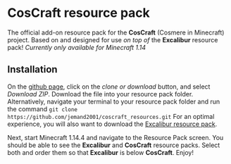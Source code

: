 ﻿# CosCraft resource pack

The official add-on resource pack for the **CosCraft** (Cosmere in Minecraft) project. Based on and designed for use *on top of* the **Excalibur** resource pack!
*Currently only available for Minecraft 1.14*

## Installation

On the [github page](https://github.com/jemand2001/coscraft_resources), click on the *clone or download* button, and select *Download ZIP*. Download the file into your resource pack folder.
Alternatively, navigate your terminal to your resource pack folder and run the command `git clone https://github.com/jemand2001/coscraft_resources.git`
For an optimal experience, you will also want to download the [Excalibur resource pack](https://www.curseforge.com/minecraft/texture-packs/excalibur).

Next, start Minecraft 1.14.4 and navigate to the Resource Pack screen. You should be able to see the **Excalibur** and **CosCraft** resource packs. Select both and order them so that **Excalibur** is below **CosCraft**. Enjoy!
